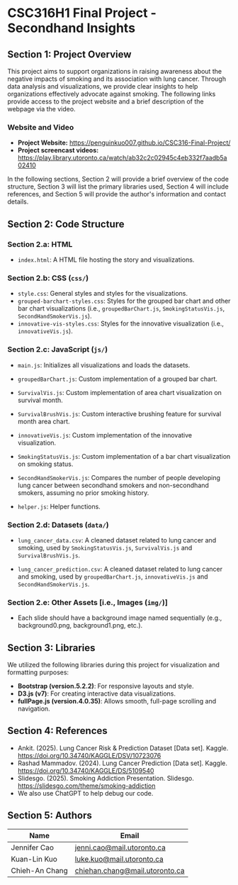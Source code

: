 # CSC316H1 Final Project - Secondhand Insights

## Section 1: Project Overview

This project aims to support organizations in raising awareness about the negative impacts of smoking and its association with lung cancer. Through data analysis and visualizations, we provide clear insights to help organizations effectively advocate against smoking. The following links provide access to the project website and a brief description of the webpage via the video.

### Website and Video
- **Project Website:** https://penguinkuo007.github.io/CSC316-Final-Project/
- **Project screencast videos:** https://play.library.utoronto.ca/watch/ab32c2c02945c4eb332f7aadb5a02410

In the following sections, Section 2 will provide a brief overview of the code structure, Section 3 will list the primary libraries used, Section 4 will include references, and Section 5 will provide the author's information and contact details.

## Section 2: Code Structure

### Section 2.a: HTML

  - `index.html`: A HTML file hosting the story and visualizations.

### Section 2.b: CSS (`css/`)
  - `style.css`: General styles and styles for the visualizations.  
  - `grouped-barchart-styles.css`: Styles for the grouped bar chart and other bar chart visualizations (i.e., `groupedBarChart.js`, `SmokingStatusVis.js`, `SecondHandSmokerVis.js`).  
  - `innovative-vis-styles.css`: Styles for the innovative visualization (i.e., `innovativeVis.js`).

### Section 2.c: JavaScript (`js/`)

  - `main.js`: Initializes all visualizations and loads the datasets.
  - `groupedBarChart.js`: Custom implementation of a grouped bar chart.
      
  - `SurvivalVis.js`: Custom implementation of area chart visualization on survival month.
  - `SurvivalBrushVis.js`: Custom interactive brushing feature for survival month area chart.
  
  - `innovativeVis.js`: Custom implementation of the innovative visualization.

  - `SmokingStatusVis.js`: Custom implementation of a bar chart visualization on smoking status.

  - `SecondHandSmokerVis.js`: Compares the number of people developing lung cancer between secondhand smokers and non-secondhand smokers, assuming no prior smoking history.
  
  - `helper.js`: Helper functions.


### Section 2.d: Datasets (`data/`)
  
  - `lung_cancer_data.csv`:  A cleaned dataset related to lung cancer and smoking, used by `SmokingStatusVis.js`, `SurvivalVis.js` and `SurvivalBrushVis.js`.
  
  - `lung_cancer_prediction.csv`:  A cleaned dataset related to lung cancer and smoking, used by `groupedBarChart.js`, `innovativeVis.js` and `SecondHandSmokerVis.js`.

### Section 2.e: Other Assets [i.e., Images (`img/`)]

  - Each slide should have a background image named sequentially (e.g., background0.png, background1.png, etc.).

## Section 3: Libraries  
We utilized the following libraries during this project for visualization and formatting purposes:

  - **Bootstrap (version.5.2.2)**: For responsive layouts and style.
  - **D3.js (v7)**: For creating interactive data visualizations.
  - **fullPage.js (version.4.0.35)**: Allows smooth, full-page scrolling and navigation.



## Section 4: References

- Ankit. (2025). Lung Cancer Risk & Prediction Dataset [Data set]. Kaggle. https://doi.org/10.34740/KAGGLE/DSV/10723076
- Rashad Mammadov. (2024). Lung Cancer Prediction [Data set]. Kaggle. https://doi.org/10.34740/KAGGLE/DS/5109540
- Slidesgo. (2025). Smoking Addiction Presentation. Slidesgo. https://slidesgo.com/theme/smoking-addiction
- We also use ChatGPT to help debug our code.

## Section 5: Authors
| Name           | Email                          |
|----------------|--------------------------------|
| Jennifer Cao   | jenni.cao@mail.utoronto.ca     |
| Kuan-Lin Kuo   | luke.kuo@mail.utoronto.ca      |
| Chieh-An Chang | chiehan.chang@mail.utoronto.ca |
